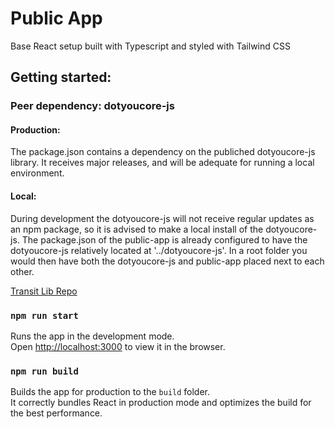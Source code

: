 # Public App

Base React setup built with Typescript and styled with Tailwind CSS

## Getting started:

### Peer dependency: dotyoucore-js

#### Production:

The package.json contains a dependency on the publiched dotyoucore-js library. It receives major releases, and will be adequate for running a local environment.

#### Local:

During development the dotyoucore-js will not receive regular updates as an npm package, so it is advised to make a local install of the dotyoucore-js. The package.json of the public-app is already configured to have the dotyoucore-js relatively located at '../dotyoucore-js'. In a root folder you would then have both the dotyoucore-js and public-app placed next to each other.

[Transit Lib Repo](https://github.com/YouFoundation/dotyoucore-js)

### `npm run start`

Runs the app in the development mode.\
Open [http://localhost:3000](http://localhost:3000) to view it in the browser.

### `npm run build`

Builds the app for production to the `build` folder.\
It correctly bundles React in production mode and optimizes the build for the best performance.
